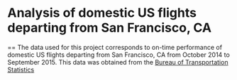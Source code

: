 # Analysis of domestic US flights departing from San Francisco, CA
==
The data used for this project corresponds to on-time performance of domestic US flights departing from San Francisco, CA from October 2014 to September 2015. This data was obtained from the [Bureau of Transportation Statistics](http://www.transtats.bts.gov/DL_SelectFields.asp?Table_ID=236)


